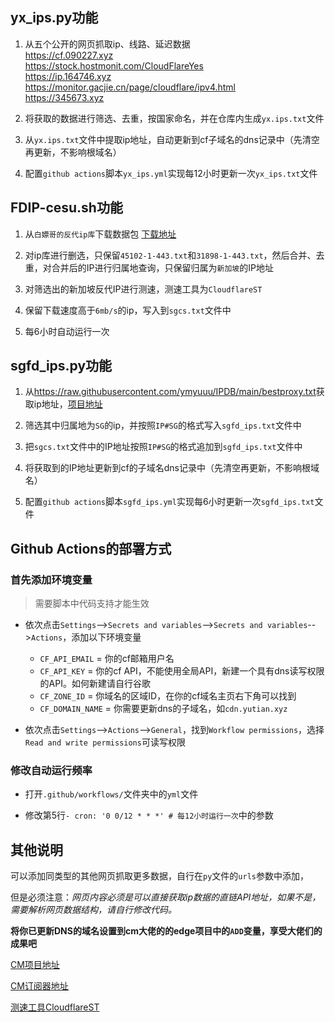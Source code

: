 ## yx_ips.py功能

1. 从五个公开的网页抓取ip、线路、延迟数据  
    https://cf.090227.xyz  
    https://stock.hostmonit.com/CloudFlareYes  
    https://ip.164746.xyz  
    https://monitor.gacjie.cn/page/cloudflare/ipv4.html  
    https://345673.xyz  

3. 将获取的数据进行筛选、去重，按国家命名，并在仓库内生成`yx.ips.txt`文件

4. 从`yx.ips.txt`文件中提取ip地址，自动更新到cf子域名的dns记录中（先清空再更新，不影响根域名）

5. 配置`github actions`脚本`yx_ips.yml`实现每12小时更新一次`yx_ips.txt`文件

## FDIP-cesu.sh功能

1. 从`白嫖哥的反代ip库`下载数据包 [下载地址](https://zip.baipiao.eu.org/)

2. 对ip库进行删选，只保留`45102-1-443.txt`和`31898-1-443.txt`，然后合并、去重，对合并后的IP进行归属地查询，只保留归属为`新加坡`的IP地址

4. 对筛选出的新加坡反代IP进行测速，测速工具为`CloudflareST`

6. 保留下载速度高于`6mb/s`的ip，写入到`sgcs.txt`文件中

7. 每6小时自动运行一次

## sgfd_ips.py功能

1. 从<https://raw.githubusercontent.com/ymyuuu/IPDB/main/bestproxy.txt>获取ip地址，[项目地址](https://github.com/ymyuuu/IPDB)

2. 筛选其中归属地为`SG`的ip，并按照`IP#SG`的格式写入`sgfd_ips.txt`文件中

3. 把`sgcs.txt`文件中的IP地址按照`IP#SG`的格式追加到`sgfd_ips.txt`文件中

4. 将获取到的IP地址更新到cf的子域名dns记录中（先清空再更新，不影响根域名）

5. 配置`github actions`脚本`sgfd_ips.yml`实现每6小时更新一次`sgfd_ips.txt`文件

## Github Actions的部署方式

### 首先添加环境变量
> 需要脚本中代码支持才能生效

- 依次点击`Settings`-->`Secrets and variables`-->`Secrets and variables`-->`Actions`，添加以下环境变量
  - `CF_API_EMAIL` = 你的cf邮箱用户名
  - `CF_API_KEY` = 你的cf API，不能使用全局API，新建一个具有dns读写权限的API。如何新建请自行谷歌
  - `CF_ZONE_ID` = 你域名的区域ID，在你的cf域名主页右下角可以找到
  - `CF_DOMAIN_NAME` = 你需要更新dns的子域名，如`cdn.yutian.xyz`

- 依次点击`Settings`-->`Actions`-->`General`，找到`Workflow permissions`，选择`Read and write permissions`可读写权限

### 修改自动运行频率

- 打开`.github/workflows/`文件夹中的`yml`文件

- 修改第5行`- cron: '0 0/12 * * *' # 每12小时运行一次`中的参数

## 其他说明

可以添加同类型的其他网页抓取更多数据，自行在`py`文件的`urls`参数中添加，  

但是必须注意：*网页内容必须是可以直接获取ip数据的直链API地址，如果不是，需要解析网页数据结构，请自行修改代码。*

**将你已更新DNS的域名设置到cm大佬的的edge项目中的`ADD`变量，享受大佬们的成果吧**

[CM项目地址](https://github.com/cmliu/edgetunnel)  

[CM订阅器地址](https://github.com/cmliu/WorkerVless2sub)  

[测速工具CloudflareST](https://github.com/XIU2/CloudflareSpeedTest)

